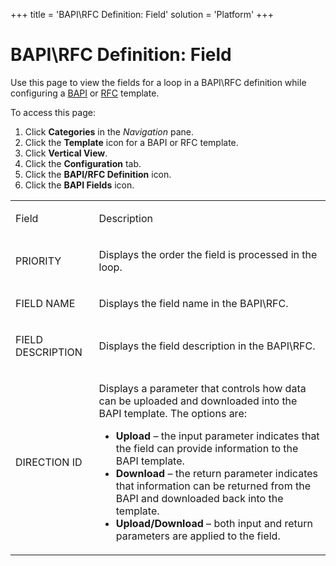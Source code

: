 +++
title = 'BAPI\\RFC Definition: Field'
solution = 'Platform'
+++

# BAPI\\RFC Definition: Field

<div class="use">

Use this page to view the fields for a loop in a BAPI\\RFC definition
while configuring a
[BAPI](../Use_Cases/Configure_a_BAPI_Template.htm) or
[RFC](../Use_Cases/Configure_a_RFC_Template.htm) template.

</div>

To access this page:

1.  Click **Categories** in the *Navigation* pane.
2.  Click the **Template** icon for a BAPI or RFC template.
3.  Click **Vertical View**.
4.  Click the **Configuration** tab.
5.  Click the **BAPI/RFC Definition** icon.
6.  Click the **BAPI Fields** icon.

<table>
<tbody>
<tr class="odd">
<td><p>Field</p></td>
<td><p>Description</p></td>
</tr>
<tr class="even">
<td><p>PRIORITY</p></td>
<td><p>Displays the order the field is processed in the loop.</p></td>
</tr>
<tr class="odd">
<td><p>FIELD NAME</p></td>
<td><p>Displays the field name in the BAPI\RFC.</p></td>
</tr>
<tr class="even">
<td><p>FIELD DESCRIPTION</p></td>
<td><p>Displays the field description in the BAPI\RFC.</p></td>
</tr>
<tr class="odd">
<td><p>DIRECTION ID</p></td>
<td><p>Displays a parameter that controls how data can be uploaded and downloaded into the BAPI template. The options are:</p>
<ul>
<li><strong>Upload</strong> – the input parameter indicates that the field can provide information to the BAPI template.</li>
<li><strong>Download</strong> – the return parameter indicates that information can be returned from the BAPI and downloaded back into the template.</li>
<li><strong>Upload/Download</strong> – both input and return parameters are applied to the field.</li>
</ul></td>
</tr>
</tbody>
</table>
